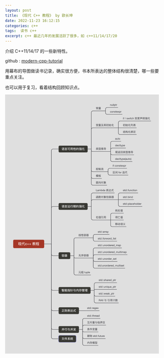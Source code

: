 ```yaml
---
layout: post
title: 《现代 C++ 教程》 by 欧长坤
date: 2022-11-23 16:12:15
categories: c++   
tags:  读书 c++ 
excerpt: c++ 最近几年的发展活跃了很多，如 c++11/14/17/20
---
```


介绍 C++11/14/17 的一些新特性。

 github : [modern-cpp-tutorial](https://github.com/changkun/modern-cpp-tutorial)

用幕布的导图做读书记录，确实很方便，书本所表达的整体结构很清楚，哪一些要重点关注。

也可以用于复习，看着结构回顾知识点。

![](/assets/programming-language/modern-cpp-tutorial-2022-11-24_16-29-18.png)